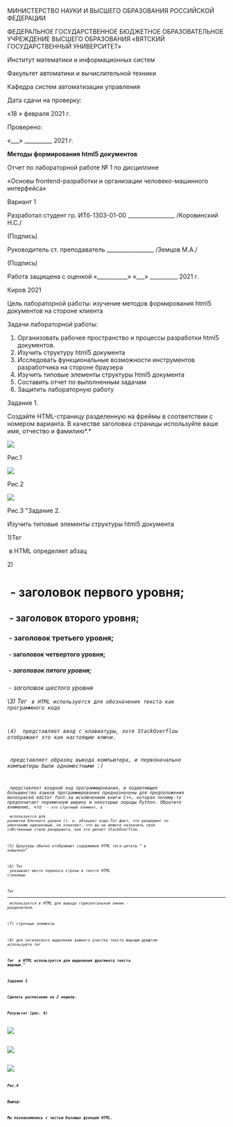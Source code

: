 ﻿МИНИСТЕРСТВО НАУКИ И ВЫСШЕГО ОБРАЗОВАНИЯ
РОССИЙСКОЙ ФЕДЕРАЦИИ

ФЕДЕРАЛЬНОЕ ГОСУДАРСТВЕННОЕ БЮДЖЕТНОЕ ОБРАЗОВАТЕЛЬНОЕ УЧРЕЖДЕНИЕ ВЫСШЕГО ОБРАЗОВАНИЯ
«ВЯТСКИЙ ГОСУДАРСТВЕННЫЙ УНИВЕРСИТЕТ»

Институт математики и информационных систем

Факультет автоматики и вычислительной техники

Кафедра систем автоматизации управления


Дата сдачи на проверку:

«18  »   февраля     2021 г.

Проверено:

«\_\_\_» \_\_\_\_\_\_\_\_\_\_ 2021 г.

**Методы формирования html5 документов**

Отчет по лабораторной работе № 1
по дисциплине

«Основы frontend-разработки и организации человеко-машинного интерфейса»

Вариант 1

Разработал студент гр. ИТб-1303-01-00	        \_\_\_\_\_\_\_\_\_\_\_\_\_\_\_\_\_ /Коровинский Н.С./

(Подпись)

Руководитель ст. преподаватель		   \_\_\_\_\_\_\_\_\_\_\_\_\_\_\_\_\_ /Земцов М.А./

(Подпись)

Работа защищена с оценкой			«\_\_\_\_\_\_\_\_\_\_\_» «\_\_\_» \_\_\_\_\_\_\_\_\_\_ 2021 г.

Киров 2021

Цель лабораторной работы: изучение методов формирования html5 документов на стороне клиента

Задачи лабораторной работы:

1. Организовать рабочее пространство и процессы разработки html5 документов.
1. Изучить структуру html5 документа
1. Исследовать функциональные возможности инструментов разработчика на стороне браузера
1. Изучить типовые элементы структуры html5 документа
1. Составить отчет по выполненным задачам
1. Защитить лабораторную работу




Задание 1.

Создайте HTML-страницу разделенную на фреймы в соответствии с номером варианта. В качестве заголовка страницы используйте ваше имя, отчество и фамилию*.*

![](Aspose.Words.f21043e7-d313-4952-9678-68952ef543a5.001.png)

Рис.1

![](Aspose.Words.f21043e7-d313-4952-9678-68952ef543a5.002.png)

Рис.2

![](Aspose.Words.f21043e7-d313-4952-9678-68952ef543a5.003.png)

Рис.3
"Задание 2.

Изучить типовые элементы структуры html5 документа

1)Тег <p> в HTML определяет абзац

2)<h1> - заголовок первого уровня;

<h2> - заголовок второго уровня;

<h3> - заголовок третьего уровня;

<h4> - заголовок четвертого уровня;

<h5> - заголовок пятого уровня;

<h6> - заголовок шестого уровня

\3) Тег <code> в HTML используется для обозначения текста как программного кода

\4) <kbd> представляет ввод с клавиатуры, хотя StackOverflow отображает это как настоящие ключи.

<samp> представляет образец вывода компьютера, и первоначально компьютеры были одноместными :)

<code> представляет входной код программирования, и подавляющее большинство языков программирования предназначены для предположения monospaced editor font-за исключением книги C++, которая почему-то предпочитает переменную ширину и некоторые породы Python. Обратите внимание, что <code> - это строчный элемент, а <pre> используется для разметки блочного уровня (т. е. абзацев) кода.Тот факт, что рендеринг по умолчанию одинаковый, не означает, что вы не можете назначить свои собственные стили рендеринга, как это делает StackOverflow.

\5) Браузеры обычно отображают содержимое HTML тега цитаты <q> в кавычках

\6) Тег <br> указывает место переноса строки в тексте HTML страницы

Тег <hr> используется в HTML для вывода горизонтальной линии - разделителя.

\7) строчные элементы <span>

\8) для логического выделение важного участка текста жирным шрифтом используйте тег [<strong>](https://guruweba.com/html/teg-strong-html-zhirnyy-shrift-logicheskoe-vydelenie-teksta/)

Тег <b> в HTML используется для выделения фрагмента текста жирным."

Задание 3 

Сделать расписание на 2 недели.

Результат (рис. 4)

![](Aspose.Words.f21043e7-d313-4952-9678-68952ef543a5.004.png)

![](Aspose.Words.f21043e7-d313-4952-9678-68952ef543a5.005.png)

![](Aspose.Words.f21043e7-d313-4952-9678-68952ef543a5.006.png)

Рис.4


Вывод:

Мы познакомились с частью базовых функций HTML.
